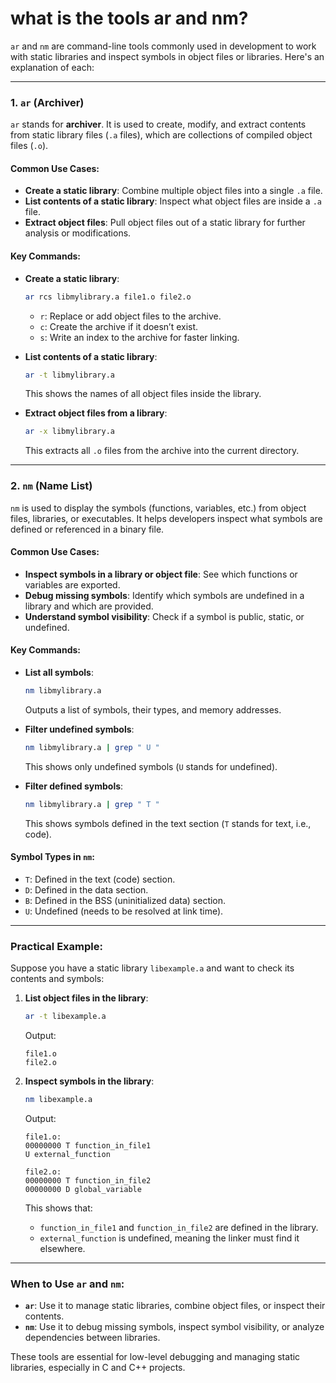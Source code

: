 # what is the tools ar and nm?

`ar` and `nm` are command-line tools commonly used in development to work with static libraries and inspect symbols in object files or libraries. Here's an explanation of each:

---

### 1. **`ar` (Archiver)**

`ar` stands for **archiver**. It is used to create, modify, and extract contents from static library files (`.a` files), which are collections of compiled object files (`.o`).

#### Common Use Cases:
- **Create a static library**: Combine multiple object files into a single `.a` file.
- **List contents of a static library**: Inspect what object files are inside a `.a` file.
- **Extract object files**: Pull object files out of a static library for further analysis or modifications.

#### Key Commands:
- **Create a static library**:
  ```bash
  ar rcs libmylibrary.a file1.o file2.o
  ```
  - `r`: Replace or add object files to the archive.
  - `c`: Create the archive if it doesn’t exist.
  - `s`: Write an index to the archive for faster linking.

- **List contents of a static library**:
  ```bash
  ar -t libmylibrary.a
  ```
  This shows the names of all object files inside the library.

- **Extract object files from a library**:
  ```bash
  ar -x libmylibrary.a
  ```
  This extracts all `.o` files from the archive into the current directory.

---

### 2. **`nm` (Name List)**

`nm` is used to display the symbols (functions, variables, etc.) from object files, libraries, or executables. It helps developers inspect what symbols are defined or referenced in a binary file.

#### Common Use Cases:
- **Inspect symbols in a library or object file**: See which functions or variables are exported.
- **Debug missing symbols**: Identify which symbols are undefined in a library and which are provided.
- **Understand symbol visibility**: Check if a symbol is public, static, or undefined.

#### Key Commands:
- **List all symbols**:
  ```bash
  nm libmylibrary.a
  ```
  Outputs a list of symbols, their types, and memory addresses.

- **Filter undefined symbols**:
  ```bash
  nm libmylibrary.a | grep " U "
  ```
  This shows only undefined symbols (`U` stands for undefined).

- **Filter defined symbols**:
  ```bash
  nm libmylibrary.a | grep " T "
  ```
  This shows symbols defined in the text section (`T` stands for text, i.e., code).

#### Symbol Types in `nm`:
- `T`: Defined in the text (code) section.
- `D`: Defined in the data section.
- `B`: Defined in the BSS (uninitialized data) section.
- `U`: Undefined (needs to be resolved at link time).

---

### Practical Example:
Suppose you have a static library `libexample.a` and want to check its contents and symbols:

1. **List object files in the library**:
   ```bash
   ar -t libexample.a
   ```
   Output:
   ```
   file1.o
   file2.o
   ```

2. **Inspect symbols in the library**:
   ```bash
   nm libexample.a
   ```
   Output:
   ```
   file1.o:
   00000000 T function_in_file1
   U external_function

   file2.o:
   00000000 T function_in_file2
   00000000 D global_variable
   ```

   This shows that:
   - `function_in_file1` and `function_in_file2` are defined in the library.
   - `external_function` is undefined, meaning the linker must find it elsewhere.

---

### When to Use `ar` and `nm`:
- **`ar`**: Use it to manage static libraries, combine object files, or inspect their contents.
- **`nm`**: Use it to debug missing symbols, inspect symbol visibility, or analyze dependencies between libraries.

These tools are essential for low-level debugging and managing static libraries, especially in C and C++ projects.
